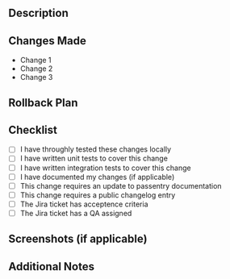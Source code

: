 ## Description

<!-- Provide a brief description of the changes in this pull request. -->

## Changes Made

<!-- List the key changes made in this PR -->

- Change 1
- Change 2
- Change 3

## Rollback Plan

<!-- Describe the rollout plan for this change. -->

## Checklist

- [ ] I have throughly tested these changes locally
- [ ] I have written unit tests to cover this change
- [ ] I have written integration tests to cover this change
- [ ] I have documented my changes (if applicable)
- [ ] This change requires an update to passentry documentation
- [ ] This change requires a public changelog entry
- [ ] The Jira ticket has acceptence criteria
- [ ] The Jira ticket has a QA assigned

## Screenshots (if applicable)

<!-- Add any screenshots to help explain the changes visually. -->

## Additional Notes

<!-- Add any other context or information here. -->